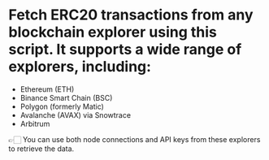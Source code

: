 # Fetch ERC20 transactions from any blockchain explorer using this script. It supports a wide range of explorers, including:

- Ethereum (ETH)
- Binance Smart Chain (BSC)
- Polygon (formerly Matic)
- Avalanche (AVAX) via Snowtrace
- Arbitrum

👉🏻 You can use both node connections and API keys from these explorers to retrieve the data.

